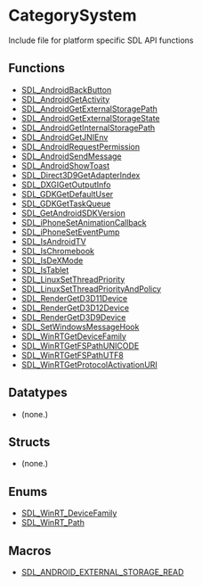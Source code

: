 # CategorySystem

Include file for platform specific SDL API functions

<!-- END CATEGORY DOCUMENTATION -->

## Functions

<!-- DO NOT HAND-EDIT CATEGORY LISTS, THEY ARE AUTOGENERATED AND WILL BE OVERWRITTEN, BASED ON TAGS IN INDIVIDUAL PAGE FOOTERS. EDIT THOSE INSTEAD. -->
<!-- BEGIN CATEGORY LIST: CategorySystem, CategoryAPIFunction -->
- [SDL_AndroidBackButton](SDL_AndroidBackButton)
- [SDL_AndroidGetActivity](SDL_AndroidGetActivity)
- [SDL_AndroidGetExternalStoragePath](SDL_AndroidGetExternalStoragePath)
- [SDL_AndroidGetExternalStorageState](SDL_AndroidGetExternalStorageState)
- [SDL_AndroidGetInternalStoragePath](SDL_AndroidGetInternalStoragePath)
- [SDL_AndroidGetJNIEnv](SDL_AndroidGetJNIEnv)
- [SDL_AndroidRequestPermission](SDL_AndroidRequestPermission)
- [SDL_AndroidSendMessage](SDL_AndroidSendMessage)
- [SDL_AndroidShowToast](SDL_AndroidShowToast)
- [SDL_Direct3D9GetAdapterIndex](SDL_Direct3D9GetAdapterIndex)
- [SDL_DXGIGetOutputInfo](SDL_DXGIGetOutputInfo)
- [SDL_GDKGetDefaultUser](SDL_GDKGetDefaultUser)
- [SDL_GDKGetTaskQueue](SDL_GDKGetTaskQueue)
- [SDL_GetAndroidSDKVersion](SDL_GetAndroidSDKVersion)
- [SDL_iPhoneSetAnimationCallback](SDL_iPhoneSetAnimationCallback)
- [SDL_iPhoneSetEventPump](SDL_iPhoneSetEventPump)
- [SDL_IsAndroidTV](SDL_IsAndroidTV)
- [SDL_IsChromebook](SDL_IsChromebook)
- [SDL_IsDeXMode](SDL_IsDeXMode)
- [SDL_IsTablet](SDL_IsTablet)
- [SDL_LinuxSetThreadPriority](SDL_LinuxSetThreadPriority)
- [SDL_LinuxSetThreadPriorityAndPolicy](SDL_LinuxSetThreadPriorityAndPolicy)
- [SDL_RenderGetD3D11Device](SDL_RenderGetD3D11Device)
- [SDL_RenderGetD3D12Device](SDL_RenderGetD3D12Device)
- [SDL_RenderGetD3D9Device](SDL_RenderGetD3D9Device)
- [SDL_SetWindowsMessageHook](SDL_SetWindowsMessageHook)
- [SDL_WinRTGetDeviceFamily](SDL_WinRTGetDeviceFamily)
- [SDL_WinRTGetFSPathUNICODE](SDL_WinRTGetFSPathUNICODE)
- [SDL_WinRTGetFSPathUTF8](SDL_WinRTGetFSPathUTF8)
- [SDL_WinRTGetProtocolActivationURI](SDL_WinRTGetProtocolActivationURI)
<!-- END CATEGORY LIST -->

## Datatypes

<!-- DO NOT HAND-EDIT CATEGORY LISTS, THEY ARE AUTOGENERATED AND WILL BE OVERWRITTEN, BASED ON TAGS IN INDIVIDUAL PAGE FOOTERS. EDIT THOSE INSTEAD. -->
<!-- BEGIN CATEGORY LIST: CategorySystem, CategoryAPIDatatype -->
- (none.)
<!-- END CATEGORY LIST -->

## Structs

<!-- DO NOT HAND-EDIT CATEGORY LISTS, THEY ARE AUTOGENERATED AND WILL BE OVERWRITTEN, BASED ON TAGS IN INDIVIDUAL PAGE FOOTERS. EDIT THOSE INSTEAD. -->
<!-- BEGIN CATEGORY LIST: CategorySystem, CategoryAPIStruct -->
- (none.)
<!-- END CATEGORY LIST -->

## Enums

<!-- DO NOT HAND-EDIT CATEGORY LISTS, THEY ARE AUTOGENERATED AND WILL BE OVERWRITTEN, BASED ON TAGS IN INDIVIDUAL PAGE FOOTERS. EDIT THOSE INSTEAD. -->
<!-- BEGIN CATEGORY LIST: CategorySystem, CategoryAPIEnum -->
- [SDL_WinRT_DeviceFamily](SDL_WinRT_DeviceFamily)
- [SDL_WinRT_Path](SDL_WinRT_Path)
<!-- END CATEGORY LIST -->

## Macros

<!-- DO NOT HAND-EDIT CATEGORY LISTS, THEY ARE AUTOGENERATED AND WILL BE OVERWRITTEN, BASED ON TAGS IN INDIVIDUAL PAGE FOOTERS. EDIT THOSE INSTEAD. -->
<!-- BEGIN CATEGORY LIST: CategorySystem, CategoryAPIMacro -->
- [SDL_ANDROID_EXTERNAL_STORAGE_READ](SDL_ANDROID_EXTERNAL_STORAGE_READ)
<!-- END CATEGORY LIST -->

